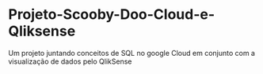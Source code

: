 # Projeto-Scooby-Doo-Cloud-e-Qliksense
Um projeto juntando conceitos de SQL no google Cloud em conjunto com a visualização de dados pelo QlikSense
